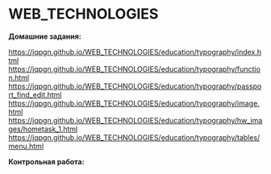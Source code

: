 # WEB_TECHNOLOGIES

**Домашние задания:**

https://jqpgn.github.io/WEB_TECHNOLOGIES/education/typography/index.html
https://jqpgn.github.io/WEB_TECHNOLOGIES/education/typography/function.html
https://jqpgn.github.io/WEB_TECHNOLOGIES/education/typography/passport_find_edit.html
https://jqpgn.github.io/WEB_TECHNOLOGIES/education/typography/image.html
https://jqpgn.github.io/WEB_TECHNOLOGIES/education/typography/hw_images/hometask_1.html
https://jqpgn.github.io/WEB_TECHNOLOGIES/education/typography/tables/menu.html

**Контрольная работа:**

